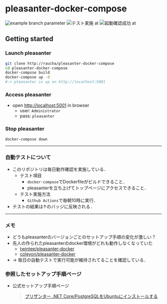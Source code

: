 # pleasanter-docker-compose

![example branch parameter](https://github.com/raucha/pleasanter-docker-compose/actions/workflows/build-and-connection-test.yml/badge.svg)
![テスト実施 at](https://byob.yarr.is/raucha/pleasanter-docker-compose/time)
![起動確認成功 at](https://byob.yarr.is/raucha/pleasanter-docker-compose/suc_time)

## Getting started

### Launch pleasanter

```bash
git clone http://raucha/pleasanter-docker-compose
cd pleasanter-docker-compose
docker-compose build
docker-compose up -d
#-> pleasanter is up on http://localhost:5001
```

### Access pleasanter

- open [http://localhost:5001](http://localhost:5001) in browser
  - user: `Administrator`
  - pass: `pleasanter`

### Stop pleasanter

```bash
docker-compose down
```


---

### 自動テストについて

- このリポジトリは毎日動作確認を実施している．
  - テスト項目
    - `docker-compose`でDockerfileがビルドできること．
    - pleasanterを立ち上げてトップページにアクセスできること．
  - テスト実施方法
    - `Github Actions`で毎朝10時に実行．
- テストの結果は↑のバッジに反映される．

---

### メモ

- どうもpleasanterのバージョンごとのセットアップ手順の変化が激しい？
- 先人の作られたpleasanterのdocker環境がどれも動作しなくなっていた
  - [twintee/pleasanter-docker](https://github.com/twintee/pleasanter-docker)
  - [coleyon/pleasanter-docker](https://github.com/coleyon/pleasanter-docker)
- → 毎日の自動テストで実行可能が維持されてることを確認している．


### 参照したセットアップ手順ページ

- 公式セットアップ手順ページ
  > [プリザンター .NET Core/PostgreSQLをUbuntuにインストールする](https://pleasanter.org/manual/install-ubuntu-postgresql)
